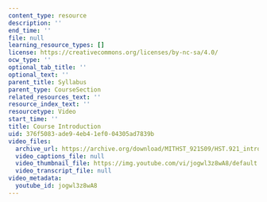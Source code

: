 ```yaml
---
content_type: resource
description: ''
end_time: ''
file: null
learning_resource_types: []
license: https://creativecommons.org/licenses/by-nc-sa/4.0/
ocw_type: ''
optional_tab_title: ''
optional_text: ''
parent_title: Syllabus
parent_type: CourseSection
related_resources_text: ''
resource_index_text: ''
resourcetype: Video
start_time: ''
title: Course Introduction
uid: 376f5083-ade9-4eb4-1ef0-04305ad7839b
video_files:
  archive_url: https://archive.org/download/MITHST_921S09/HST.921_intro_final_300k.mp4
  video_captions_file: null
  video_thumbnail_file: https://img.youtube.com/vi/jogwl3z8wA8/default.jpg
  video_transcript_file: null
video_metadata:
  youtube_id: jogwl3z8wA8
---
```

